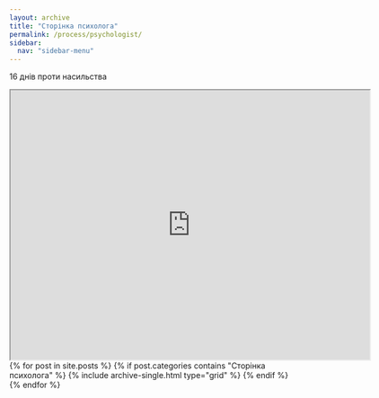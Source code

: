 ```yaml
---
layout: archive
title: "Сторінка психолога"
permalink: /process/psychologist/
sidebar:
  nav: "sidebar-menu"
---
```

16 днів проти насильства

<iframe src="https://drive.google.com/file/d/1g6VaeVdTJRALE7qHIUKMBh7pTFgG3uMV/preview" width="640" height="480"></iframe>


<div class="grid__wrapper">
  {% for post in site.posts %}
    {% if post.categories contains "Сторінка психолога" %}
      {% include archive-single.html type="grid" %}
    {% endif %}
  {% endfor %}
</div>
